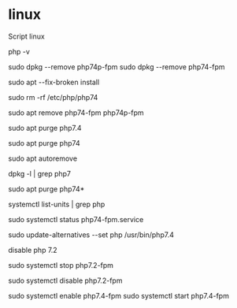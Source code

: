# linux
Script linux

php -v

sudo dpkg --remove php74p-fpm
sudo dpkg --remove php74-fpm

sudo apt --fix-broken install

sudo rm -rf /etc/php/php74

sudo apt remove php74-fpm php74p-fpm

sudo apt purge php7.4

sudo apt purge php74

sudo apt autoremove

dpkg -l | grep php7

sudo apt purge php74*

systemctl list-units | grep php

sudo systemctl status php74-fpm.service

sudo update-alternatives --set php /usr/bin/php7.4

disable php 7.2

sudo systemctl stop php7.2-fpm

sudo systemctl disable php7.2-fpm


sudo systemctl enable php7.4-fpm
sudo systemctl start php7.4-fpm
